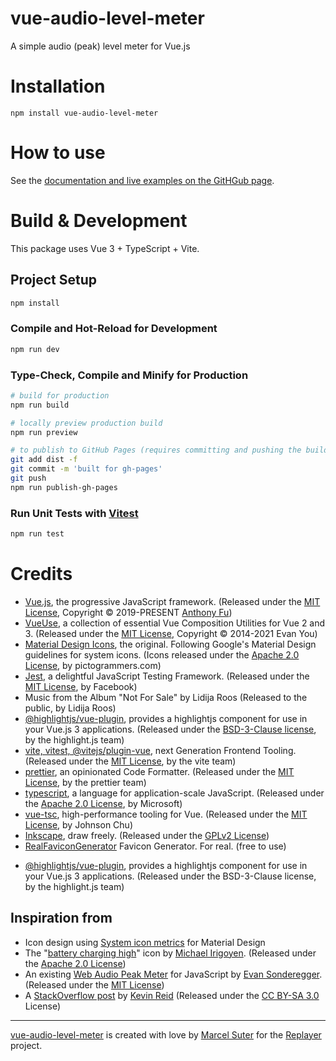 # vue-audio-level-meter

A simple audio (peak) level meter for Vue.js

# Installation

    npm install vue-audio-level-meter

# How to use

See the [documentation and live examples on the GitHGub page](https://suterma.github.io/vue-audio-level-meter/).

# Build & Development

This package uses Vue 3 + TypeScript + Vite.

## Project Setup

```sh
npm install
```

### Compile and Hot-Reload for Development

```sh
npm run dev
```

### Type-Check, Compile and Minify for Production

```sh
# build for production
npm run build

# locally preview production build
npm run preview

# to publish to GitHub Pages (requires committing and pushing the build in the /dist folder)
git add dist -f
git commit -m 'built for gh-pages'
git push
npm run publish-gh-pages
```

### Run Unit Tests with [Vitest](https://vitest.dev/)

```sh
npm run test
```

# Credits

- [Vue.js](https://vuejs.org/), the progressive JavaScript framework. (Released under the [MIT License](https://opensource.org/license/mit/), Copyright © 2019-PRESENT [Anthony Fu](https://github.com/antfu))
- [VueUse](https://vueuse.org/), a collection of essential Vue Composition Utilities for Vue 2 and 3. (Released under the [MIT License](https://opensource.org/license/mit/), Copyright © 2014-2021 Evan You)
- [Material Design Icons](https://materialdesignicons.com/), the original. Following Google's Material Design guidelines for system icons. (Icons released under the [Apache 2.0 License](https://www.apache.org/licenses/LICENSE-2.0), by pictogrammers.com)
- [Jest](https://jestjs.io/), a delightful JavaScript Testing Framework. (Released under the [MIT License](https://opensource.org/license/mit/), by Facebook)
- Music from the Album "Not For Sale" by Lidija Roos (Released to the public, by Lidija Roos)
- [@highlightjs/vue-plugin](https://github.com/highlightjs/vue-plugin), provides a highlightjs component for use in your Vue.js 3 applications. (Released under the [BSD-3-Clause license](https://opensource.org/license/bsd-3-clause/), by the highlight.js team)
- [vite, vitest, @vitejs/plugin-vue](https://github.com/vitejs/vite), next Generation Frontend Tooling. (Released under the [MIT License](https://opensource.org/license/mit/), by the vite team)
- [prettier](https://github.com/prettier/prettier), an opinionated Code Formatter. (Released under the [MIT License](https://opensource.org/license/mit/), by the prettier team)
- [typescript](https://github.com/Microsoft/TypeScript), a language for application-scale JavaScript. (Released under the [Apache 2.0 License](https://www.apache.org/licenses/LICENSE-2.0), by Microsoft)
- [vue-tsc](https://github.com/johnsoncodehk/volar), high-performance tooling for Vue. (Released under the [MIT License](https://opensource.org/license/mit/), by Johnson Chu)
- [Inkscape](https://inkscape.org/), draw freely. (Released under the [GPLv2 License](https://www.gnu.org/licenses/old-licenses/gpl-2.0.en.html))
- [RealFaviconGenerator](https://realfavicongenerator.net/) Favicon Generator. For real. (free to use)
*   [@highlightjs/vue-plugin](https://github.com/highlightjs/vue-plugin), provides a highlightjs component for use in your Vue.js 3 applications. (Released under the BSD-3-Clause license, by the highlight.js team)

## Inspiration from

- Icon design using [System icon metrics](https://m2.material.io/design/iconography/system-icons.html#system-icon-metrics) for Material Design
- The "[battery charging high](https://pictogrammers.com/library/mdi/icon/battery-charging-high/)" icon by [Michael Irigoyen](https://pictogrammers.com/contributor/mririgoyen/). (Released under the [Apache 2.0 License](https://www.apache.org/licenses/LICENSE-2.0))
- An existing [Web Audio Peak Meter](https://github.com/esonderegger/web-audio-peak-meter) for JavaScript by [Evan Sonderegger](https://mastodon.social/@esonderegger). (Released under the [MIT License](https://opensource.org/license/mit/))
- A [StackOverflow post](https://stackoverflow.com/a/44360729/79485) by [Kevin Reid](https://switchb.org/kpreid/) (Released under the [CC BY-SA 3.0](https://creativecommons.org/licenses/by-sa/3.0/) License)

---

[vue-audio-level-meter](https://github.com/suterma/vue-audio-level-meter) is created with love by [Marcel Suter](https://marcelsuter.ch) for the [Replayer](https://replayer.app) project.
